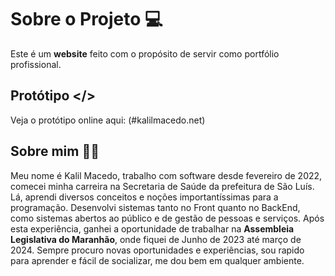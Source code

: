 # Sobre o Projeto 💻

Este é um **website** feito com o propósito de servir como portfólio profissional.

## Protótipo </>

Veja o protótipo online aqui: (#kalilmacedo.net)

## Sobre mim 👨‍💻

Meu nome é Kalil Macedo, trabalho com software desde fevereiro de 2022, comecei minha carreira na Secretaria de Saúde da prefeitura de São Luís. Lá, aprendi diversos conceitos e noções importantíssimas para a programação. Desenvolvi sistemas tanto no Front quanto no BackEnd, como sistemas abertos ao público e de gestão de pessoas e serviços. Após esta experiência, ganhei a oportunidade de trabalhar na **Assembleia Legislativa do Maranhão**, onde fiquei de Junho de 2023 até março de 2024. Sempre procuro novas oportunidades e experiências, sou rapido para aprender e fácil de socializar, me dou bem em qualquer ambiente.

